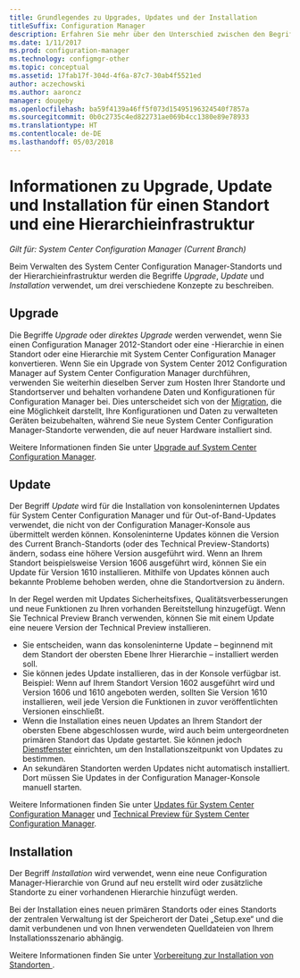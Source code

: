 ```yaml
---
title: Grundlegendes zu Upgrades, Updates und der Installation
titleSuffix: Configuration Manager
description: Erfahren Sie mehr über den Unterschied zwischen den Begriffen Installation, Update und Upgrade beim Verwalten einer Configuration Manager-Infrastruktur.
ms.date: 1/11/2017
ms.prod: configuration-manager
ms.technology: configmgr-other
ms.topic: conceptual
ms.assetid: 17fab17f-304d-4f6a-87c7-30ab4f5521ed
author: aczechowski
ms.author: aaroncz
manager: dougeby
ms.openlocfilehash: ba59f4139a46ff5f073d15495196324540f7857a
ms.sourcegitcommit: 0b0c2735c4ed822731ae069b4cc1380e89e78933
ms.translationtype: HT
ms.contentlocale: de-DE
ms.lasthandoff: 05/03/2018
---
```

# <a name="about-upgrade-update-and-install-for-site-and-hierarchy-infrastructure"></a>Informationen zu Upgrade, Update und Installation für einen Standort und eine Hierarchieinfrastruktur

*Gilt für: System Center Configuration Manager (Current Branch)*


Beim Verwalten des System Center Configuration Manager-Standorts und der Hierarchieinfrastruktur werden die Begriffe *Upgrade*, *Update* und *Installation* verwendet, um drei verschiedene Konzepte zu beschreiben.

## <a name="upgrade"></a>Upgrade
Die Begriffe *Upgrade* oder *direktes Upgrade* werden verwendet, wenn Sie einen Configuration Manager 2012-Standort oder eine -Hierarchie in einen Standort oder eine Hierarchie mit System Center Configuration Manager konvertieren.
Wenn Sie ein Upgrade von System Center 2012 Configuration Manager auf System Center Configuration Manager durchführen, verwenden Sie weiterhin dieselben Server zum Hosten Ihrer Standorte und Standortserver und behalten vorhandene Daten und Konfigurationen für Configuration Manager bei.  Dies unterscheidet sich von der [Migration](/sccm/core/migration/migrate-data-between-hierarchies), die eine Möglichkeit darstellt, Ihre Konfigurationen und Daten zu verwalteten Geräten beizubehalten, während Sie neue System Center Configuration Manager-Standorte verwenden, die auf neuer Hardware installiert sind.

Weitere Informationen finden Sie unter [Upgrade auf System Center Configuration Manager](/sccm/core/servers/deploy/install/upgrade-to-configuration-manager).



## <a name="update"></a>Update
Der Begriff *Update* wird für die Installation von konsoleninternen Updates für System Center Configuration Manager und für Out-of-Band-Updates verwendet, die nicht von der Configuration Manager-Konsole aus übermittelt werden können. Konsoleninterne Updates können die Version des Current Branch-Standorts (oder des Technical Preview-Standorts) ändern, sodass eine höhere Version ausgeführt wird. Wenn an Ihrem Standort beispielsweise Version 1606 ausgeführt wird, können Sie ein Update für Version 1610 installieren. Mithilfe von Updates können auch bekannte Probleme behoben werden, ohne die Standortversion zu ändern.      

In der Regel werden mit Updates Sicherheitsfixes, Qualitätsverbesserungen und neue Funktionen zu Ihren vorhanden Bereitstellung hinzugefügt. Wenn Sie Technical Preview Branch verwenden, können Sie mit einem Update eine neuere Version der Technical Preview installieren.
-   Sie entscheiden, wann das konsoleninterne Update – beginnend mit dem Standort der obersten Ebene Ihrer Hierarchie – installiert werden soll.
- Sie können jedes Update installieren, das in der Konsole verfügbar ist. Beispiel: Wenn auf Ihrem Standort Version 1602 ausgeführt wird und Version 1606 und 1610 angeboten werden, sollten Sie Version 1610 installieren, weil jede Version die Funktionen in zuvor veröffentlichten Versionen einschließt.
- Wenn die Installation eines neuen Updates an Ihrem Standort der obersten Ebene abgeschlossen wurde, wird auch beim untergeordneten primären Standort das Update gestartet. Sie können jedoch [Dienstfenster](/sccm/core/servers/manage/install-in-console-updates#a-namebkmkservicewindowa-service-windows-for-site-servers) einrichten, um den Installationszeitpunkt von Updates zu bestimmen.
- An sekundären Standorten werden Updates nicht automatisch installiert. Dort müssen Sie Updates in der Configuration Manager-Konsole manuell starten.

Weitere Informationen finden Sie unter [Updates für System Center Configuration Manager](/sccm/core/servers/manage/updates) und [Technical Preview für System Center Configuration Manager](/sccm/core/get-started/technical-preview).



## <a name="install"></a>Installation
Der Begriff *Installation* wird verwendet, wenn eine neue Configuration Manager-Hierarchie von Grund auf neu erstellt wird oder zusätzliche Standorte zu einer vorhandenen Hierarchie hinzufügt werden.  

Bei der Installation eines neuen primären Standorts oder eines Standorts der zentralen Verwaltung ist der Speicherort der Datei „Setup.exe“ und die damit verbundenen und von Ihnen verwendeten Quelldateien von Ihrem Installationsszenario abhängig.

Weitere Informationen finden Sie unter [Vorbereitung zur Installation von Standorten ](/sccm/core/servers/deploy/install/prepare-to-install-sites).
